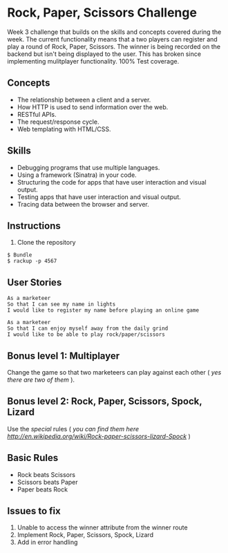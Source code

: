 # Rock, Paper, Scissors Challenge

Week 3 challenge that builds on the skills and concepts covered during the week. The current functionality means that a two players can register and play a round of Rock, Paper, Scissors. The winner is being recorded on the backend but isn't being displayed to the user. This has broken since implementing mulitplayer functionality. 100% Test coverage.

Concepts
---------
* The relationship between a client and a server.
* How HTTP is used to send information over the web.
* RESTful APIs.
* The request/response cycle.
* Web templating with HTML/CSS.

Skills
--------
* Debugging programs that use multiple languages.
* Using a framework (Sinatra) in your code.
* Structuring the code for apps that have user interaction and visual output.
* Testing apps that have user interaction and visual output.
* Tracing data between the browser and server.

Instructions
-------

1. Clone the repository

```
$ Bundle 
$ rackup -p 4567
```

User Stories
----

```
As a marketeer
So that I can see my name in lights
I would like to register my name before playing an online game

As a marketeer
So that I can enjoy myself away from the daily grind
I would like to be able to play rock/paper/scissors
```


## Bonus level 1: Multiplayer

Change the game so that two marketeers can play against each other ( _yes there are two of them_ ).

## Bonus level 2: Rock, Paper, Scissors, Spock, Lizard

Use the _special_ rules ( _you can find them here http://en.wikipedia.org/wiki/Rock-paper-scissors-lizard-Spock_ )

## Basic Rules

- Rock beats Scissors
- Scissors beats Paper
- Paper beats Rock

Issues to fix
----

1. Unable to access the winner attribute from the winner route
2. Implement Rock, Paper, Scissors, Spock, Lizard
3. Add in error handling
